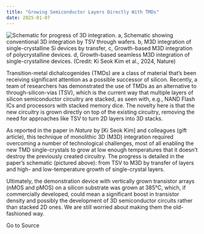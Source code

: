 ```yaml
---
title: "Growing Semiconductor Layers Directly With TMDs"
date: 2025-01-07
---
```


![Schematic for progress of 3D integration. a, Schematic showing conventional 3D integration by TSV through wafers. b, M3D integration of single-crystalline Si devices by transfer, c, Growth-based M3D integration of polycrystalline devices. d, Growth-based seamless M3D integration of single-crystalline devices. (Credit: Ki Seok Kim et al., 2024, Nature)](https://hackaday.com/wp-content/uploads/2025/01/schematic_progress_of_3d_integration.jpg?w=800)

Transition-metal dichalcogenides (TMDs) are a class of material that’s been receiving significant attention as a possible successor of silicon. Recently, a team of researchers has demonstrated the use of TMDs as an alternative to through-silicon-vias (TSV), which is the current way that multiple layers of silicon semiconductor circuitry are stacked, as seen with, e.g., NAND Flash ICs and processors with stacked memory dice. The novelty here is that the new circuitry is grown directly on top of the existing circuitry, removing the need for approaches like TSV to turn 2D layers into 3D stacks.

As reported in the paper in _Nature_ by \[Ki Seok Kim\] and colleagues (gift article), this technique of monolithic 3D (M3D) integration required overcoming a number of technological challenges, most of all enabling the new TMD single-crystals to grow at low enough temperatures that it doesn’t destroy the previously created circuitry. The progress is detailed in the paper’s schematic (pictured above): from TSV to M3D by transfer of layers and high- and low-temperature growth of single-crystal layers.

Ultimately, the demonstration device with vertically grown transistor arrays (nMOS and pMOS) on a silicon substrate was grown at 385℃, which, if commercially developed, could mean a significant boost in transistor density and possibly the development of 3D semiconductor circuits rather than stacked 2D ones. We are still worried about making them the old-fashioned way.

Go to Source
